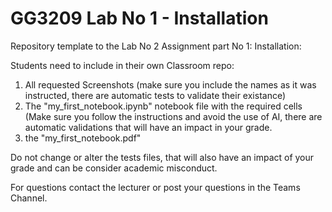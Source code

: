 # GG3209 Lab No 1 - Installation

Repository template to the Lab No 2 Assignment part No 1: Installation:

Students need to include in their own Classroom repo:

1.  All requested Screenshots (make sure you include the names as it was instructed, there are automatic tests to validate their existance)
2.  The "my_first_notebook.ipynb" notebook file with the required cells (Make sure you follow the instructions and avoid the use of AI, there are automatic validations that will have an impact in your grade.
3.  the "my_first_notebook.pdf"

Do not change or alter the tests files, that will also have an impact of your grade and can be consider academic misconduct.

For questions contact the lecturer or post your questions in the Teams Channel.

